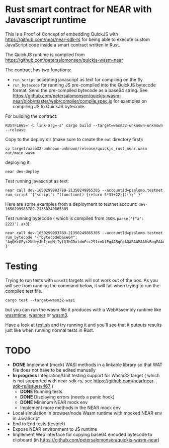 Rust smart contract for NEAR with Javascript runtime
====================================================

This is a Proof of Concept of embedding QuickJS with https://github.com/near/near-sdk-rs for being able to execute custom JavaScript code inside a smart contract written in Rust.

The QuickJS runtime is compiled from https://github.com/petersalomonsen/quickjs-wasm-near

The contract has two functions:
- `run_script` accepting javascript as text for compiling on the fly.
- `run_bytecode` for running JS pre-compiled into the QuickJS bytecode format. Send the pre-compiled bytecode as a base64 string. See https://github.com/petersalomonsen/quickjs-wasm-near/blob/master/web/compiler/compile.spec.js for examples on compiling JS to QuickJS bytecode.

For building the contract:

`RUSTFLAGS='-C link-arg=-s' cargo build --target=wasm32-unknown-unknown --release`

Copy to the deploy dir (make sure to create the `out` directory first):

`cp target/wasm32-unknown-unknown/release/quickjs_rust_near.wasm out/main.wasm`

deploying it:

`near dev-deploy`

Test running javascript as text:

```
near call dev-1650299983789-21350249865305 --accountId=psalomo.testnet run_script '{"script": "(function() {return 5*33+22;})();" }'
```

Here are some examples from a deployment to testnet account: `dev-1650299983789-21350249865305`

Test running bytecode ( which is compiled from `JSON.parse('{"a": 222}').a+3`):

```
near call dev-1650299983789-21350249865305 --accountId=psalomo.testnet run_bytecode '{"bytecodebase64": "AgQKcGFyc2UUeyJhIjogMjIyfQJhGDxldmFsc291cmNlPg4ABgCgAQABAAMAABsBogEAAAA4mwAAAELeAAAABN8AAAAkAQBB4AAAALidzSjCAwEA" }'
```

# Testing

Trying to run tests with `wasm32` targets will not work out of the box. As you will see from running the command below, it will fail when trying to run the compiled test file.

`cargo test --target=wasm32-wasi`

but you can run the wasm file it produces with a WebAssembly runtime like [wasmtime](http://wasmtime.dev), [wasmer](https://wasmer.io/) or [wasm3](https://github.com/wasm3/wasm3/).

Have a look at [test.sh](./test.sh) and try running it and you'll see that it outputs results just like when running normal tests in Rust. 

# TODO

- **DONE** Implement (mock) WASI methods in a linkable library so that WAT file does not have to be edited manually
- **In progress** Integration/Unit testing support for Wasm32 target ( which is not supported with near-sdk-rs, see https://github.com/near/near-sdk-rs/issues/467 )
  - **DONE** Running tests
  - **DONE** Displaying errors (needs a panic hook)
  - **DONE** Minimum NEAR mock env
  - Implement more methods in the NEAR mock env
- Local simulation in browser/node Wasm runtime with mocked NEAR env in JavaScript
- End to End tests (testnet)
- Expose NEAR environment to JS runtime
- Implement Web interface for copying base64 encoded bytecode to clipboard (in https://github.com/petersalomonsen/quickjs-wasm-near)

